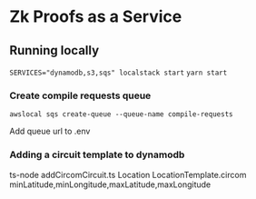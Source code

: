 # Zk Proofs as a Service

## Running locally
```SERVICES="dynamodb,s3,sqs" localstack start```
```yarn start```

### Create compile requests queue
```awslocal sqs create-queue --queue-name compile-requests```

Add queue url to .env

### Adding a circuit template to dynamodb
ts-node addCircomCircuit.ts Location LocationTemplate.circom  minLatitude,minLongitude,maxLatitude,maxLongitude
